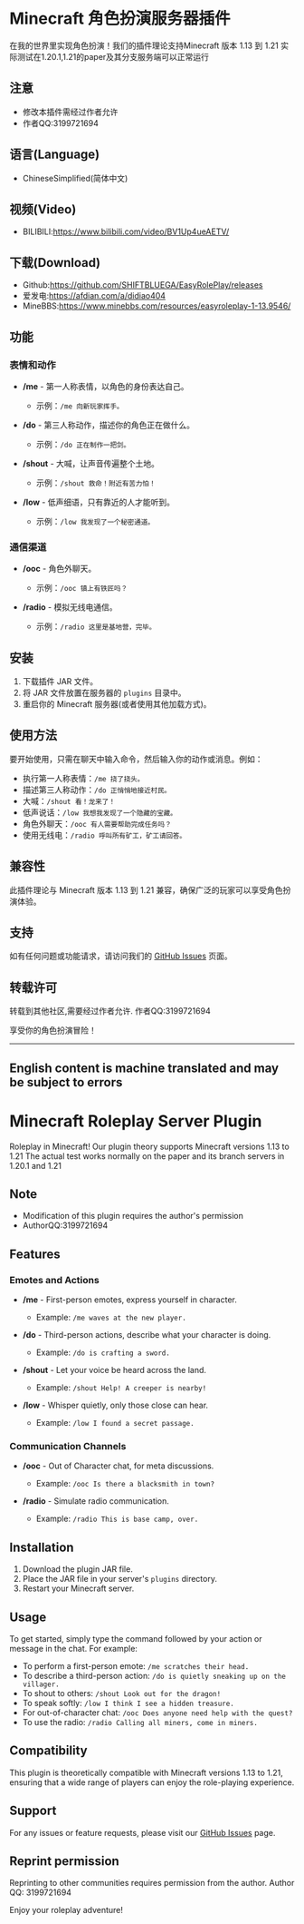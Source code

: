 # Minecraft 角色扮演服务器插件

在我的世界里实现角色扮演！我们的插件理论支持Minecraft 版本 1.13 到 1.21
实际测试在1.20.1,1.21的paper及其分支服务端可以正常运行

## 注意
- 修改本插件需经过作者允许
- 作者QQ:3199721694

## 语言(Language)
- ChineseSimplified(简体中文)

## 视频(Video)
- BILIBILI:https://www.bilibili.com/video/BV1Up4ueAETV/

## 下载(Download)
- Github:https://github.com/SHIFTBLUEGA/EasyRolePlay/releases
- 爱发电:https://afdian.com/a/didiao404
- MineBBS:https://www.minebbs.com/resources/easyroleplay-1-13.9546/

## 功能

### 表情和动作

- **/me** - 第一人称表情，以角色的身份表达自己。
  - 示例：`/me 向新玩家挥手。`

- **/do** - 第三人称动作，描述你的角色正在做什么。
  - 示例：`/do 正在制作一把剑。`

- **/shout** - 大喊，让声音传遍整个土地。
  - 示例：`/shout 救命！附近有苦力怕！`

- **/low** - 低声细语，只有靠近的人才能听到。
  - 示例：`/low 我发现了一个秘密通道。`

### 通信渠道

- **/ooc** - 角色外聊天。
  - 示例：`/ooc 镇上有铁匠吗？`

- **/radio** - 模拟无线电通信。
  - 示例：`/radio 这里是基地营，完毕。`

## 安装

1. 下载插件 JAR 文件。
2. 将 JAR 文件放置在服务器的 `plugins` 目录中。
3. 重启你的 Minecraft 服务器(或者使用其他加载方式)。

## 使用方法

要开始使用，只需在聊天中输入命令，然后输入你的动作或消息。例如：

- 执行第一人称表情：`/me 挠了挠头。`
- 描述第三人称动作：`/do 正悄悄地接近村民。`
- 大喊：`/shout 看！龙来了！`
- 低声说话：`/low 我想我发现了一个隐藏的宝藏。`
- 角色外聊天：`/ooc 有人需要帮助完成任务吗？`
- 使用无线电：`/radio 呼叫所有矿工，矿工请回答。`

## 兼容性

此插件理论与 Minecraft 版本 1.13 到 1.21 兼容，确保广泛的玩家可以享受角色扮演体验。

## 支持

如有任何问题或功能请求，请访问我们的 [GitHub Issues](https://github.com/SHIFTBLUEGA/MinecraftRolePlay/issues) 页面。

## 转载许可

转载到其他社区,需要经过作者允许.
作者QQ:3199721694

享受你的角色扮演冒险！

---
## English content is machine translated and may be subject to errors
# Minecraft Roleplay Server Plugin

Roleplay in Minecraft! Our plugin theory supports Minecraft versions 1.13 to 1.21
The actual test works normally on the paper and its branch servers in 1.20.1 and 1.21

## Note
- Modification of this plugin requires the author's permission
- AuthorQQ:3199721694

## Features

### Emotes and Actions

- **/me** - First-person emotes, express yourself in character.
  - Example: `/me waves at the new player.`

- **/do** - Third-person actions, describe what your character is doing.
  - Example: `/do is crafting a sword.`

- **/shout** - Let your voice be heard across the land.
  - Example: `/shout Help! A creeper is nearby!`

- **/low** - Whisper quietly, only those close can hear.
  - Example: `/low I found a secret passage.`

### Communication Channels

- **/ooc** - Out of Character chat, for meta discussions.
  - Example: `/ooc Is there a blacksmith in town?`

- **/radio** - Simulate radio communication.
  - Example: `/radio This is base camp, over.`

## Installation

1. Download the plugin JAR file.
2. Place the JAR file in your server's `plugins` directory.
3. Restart your Minecraft server.

## Usage

To get started, simply type the command followed by your action or message in the chat. For example:

- To perform a first-person emote: `/me scratches their head.`
- To describe a third-person action: `/do is quietly sneaking up on the villager.`
- To shout to others: `/shout Look out for the dragon!`
- To speak softly: `/low I think I see a hidden treasure.`
- For out-of-character chat: `/ooc Does anyone need help with the quest?`
- To use the radio: `/radio Calling all miners, come in miners.`

## Compatibility

This plugin is theoretically compatible with Minecraft versions 1.13 to 1.21, ensuring that a wide range of players can enjoy the role-playing experience.

## Support

For any issues or feature requests, please visit our [GitHub Issues](https://github.com/SHIFTBLUEGA/MinecraftRolePlay/issues) page.

## Reprint permission

Reprinting to other communities requires permission from the author.
Author QQ: 3199721694

Enjoy your roleplay adventure!
